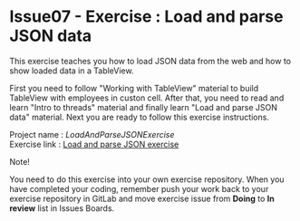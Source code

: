 # Issue07 - Exercise : Load and parse JSON data
This exercise teaches you how to load JSON data from the web and how to show loaded data in a TableView.

First you need to follow "Working with TableView" material to build TableView with employees in custon cell. 
After that, you need to read and learn "Intro to threads" material and finally learn "Load and 
parse JSON data" material. Next you are ready to follow this exercise instructions.

Project name : *LoadAndParseJSONExercise*  
Exercise link : [Load and parse JSON exercise](http://ttow0640.pages.labranet.jamk.fi/iOS-Application-Development-Materials/exercises/loadandparsejson/index.html)

Note!

You need to do this exercise into your own exercise repository. When you
have completed your coding, remember push your work back to your exercise 
repository in GitLab and move exercise issue from <b>Doing</b> to <b>In review</b> list in Issues Boards.